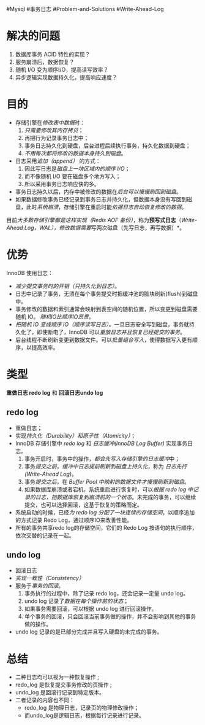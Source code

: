 #Mysql #事务日志 #Problem-and-Solutions #Write-Ahead-Log

# 解决的问题
1. 数据库事务 ACID 特性的实现？
2. 服务崩溃后，数据恢复？
3. 随机 I/O 变为顺序I/O，提高读写效率？
4. 异步逻辑实现数据持久化，提高响应速度？

# 目的
- 存储引擎在*修改表中数据*时：
	1. *只需要修改其内存拷贝*；
	2. 再把行为记录事务日志中；
	3. 事务日志持久化到硬盘，后台进程后续执行事务，持久化数据到硬盘；
	4. *不用每次都将修改的数据本身持久到磁盘*。
- 日志采用*追加（append）* 的方式：
	1. 因此写日志是*磁盘上一块区域内的顺序 I/O*；
	2. 而不像随机 I/O 要在磁盘多个地方写入；
	3. 所以采用事务日志响应快的多。
- 事务日志持久以后，内存中被修改的数据在*后台可以慢慢刷回到磁盘*。
- 如果数据修改事务已经记录到事务日志并持久化，但数据本身没有写回到磁盘，此时*系统崩溃*，存储引擎在重启时能*依据日志自动恢复修改的数据*。

目前*大多数存储引擎都是这样实现（Redis AOF 备份）*，称为**预写式日志**（*Write-Ahead Log，WAL），修改数据需要*写两次磁盘（先写日志，再写数据）*。

# 优势
InnoDB  使用日志：
- *减少提交事务时的开销（只持久化到日志）*。
- 日志中记录了事务，无须在每个事务提交时把缓冲池的脏块刷新(flush)到磁盘中。
- 事务修改的数据和索引通常会映射到表空间的随机位置，所以变更到磁盘需要随机 IO。 *随机IO比顺序IO昂贵*。
- *把随机 IO 变成顺序 IO（顺序读写日志）*。一旦日志安全写到磁盘，事务就持久化了，即使断电了，InnoDB 可以*重放日志并且恢复已经提交的事务*。
- 后台线程不断刷新变更到数据文件。可以*批量组合写入*，使得数据写入更有顺序，以提高效率。

# 类型
**重做日志 redo log** 和 **回滚日志undo log**

## redo log
- 重做日志；
- 实现*持久化（Durability）和原子性（Atomicity）*；
- InnoDB 存储引擎中 *redo log* 和 *日志缓冲(InnoDB Log Buffer)* 实现事务日志。
	1.  事务开启时，事务中的操作，*都会先写入存储引擎的日志缓冲*中；
	2. 事务*提交之前*，*缓冲中日志提前刷新到磁盘上持久化*，称为 *日志先行(Write-Ahead Log)*。
	3. 事务*提交之后*，在 *Buffer Pool 中映射的数据文件才慢慢刷新到磁盘*。
	4. 如果数据库崩溃或者宕机，系统重启进行恢复时，可以*根据 redo log 中记录的日志，把数据库恢复到崩溃前的一个状态*。未完成的事务，可以继续提交，也可以选择回滚，这基于恢复的策略而定。
- 系统启动的时候，已经*为 redo log 分配了一块连续的存储空间*，以顺序追加的方式记录 Redo Log，通过顺序IO来改善性能。
- 所有的事务共享redo log的存储空间，它们的 Redo Log 按语句的执行顺序，依次交替的记录在一起。


## undo log
-  回滚日志
-  *实现一致性（Consistency）*
- 服务于*事务的回滚*。
	1. 事务执行的过程中，除了记录 redo log，还会记录一定量 undo log。
	2. undo log 记录了*数据在每个操作前的状态*；
	3. 如果事务需要回滚，可以根据 undo log 进行回滚操作。
	4. 单个事务的回滚，只会回滚当前事务做的操作，并不会影响到其他的事务做的操作。
- undo log 记录的是已部分完成并且写入硬盘的未完成的事务。
    
# 总结
- 二种日志均可以视为一种恢复操作 ;
- redo_log 是恢复提交事务修改的页操作 ;
- undo_log 是回滚行记录到特定版本。
- 二者记录的内容也不同：
	- redo_log 是物理日志，记录页的物理修改操作；
	- 而undo_log是逻辑日志，根据每行记录进行记录。
